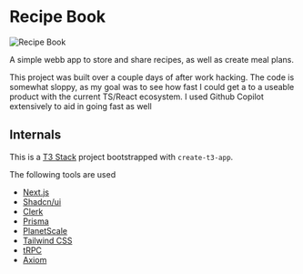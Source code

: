 # Recipe Book

![Recipe Book](shared-recipes-page.png)

A simple webb app to store and share recipes, as well as create meal plans.

This project was built over a couple days of after work hacking. The code is somewhat sloppy, as my goal was to see how fast I could get a to a useable product with the current TS/React ecosystem. I used Github Copilot extensively to aid in going fast as well

## Internals

This is a [T3 Stack](https://create.t3.gg/) project bootstrapped with `create-t3-app`.

The following tools are used

- [Next.js](https://nextjs.org)
- [Shadcn/ui](https://ui.shadcn.com/)
- [Clerk](https://clerk.com)
- [Prisma](https://prisma.io)
- [PlanetScale](https://planetscale.com)
- [Tailwind CSS](https://tailwindcss.com)
- [tRPC](https://trpc.io)
- [Axiom](https://axiom.co/)

